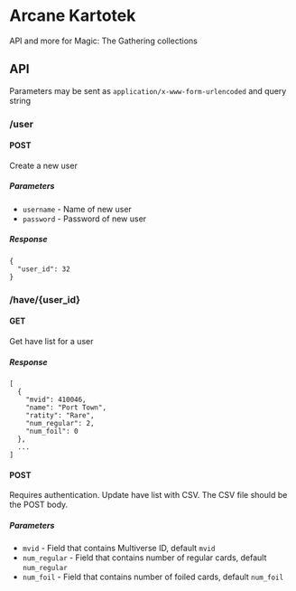 # Arcane Kartotek

API and more for Magic: The Gathering collections

## API
Parameters may be sent as `application/x-www-form-urlencoded` and query string
### /user
#### POST
Create a new user
##### Parameters
* `username` - Name of new user
* `password` - Password of new user
##### Response
```
{
  "user_id": 32
}
```

### /have/{user_id}
#### GET
Get have list for a user
##### Response
```
[
  {
    "mvid": 410046,
    "name": "Port Town",
    "ratity": "Rare",
    "num_regular": 2,
    "num_foil": 0
  },
  ...
]
```

#### POST
Requires authentication. Update have list with CSV. The CSV file should be the POST body.
##### Parameters
* `mvid` - Field that contains Multiverse ID, default `mvid`
* `num_regular` - Field that contains number of regular cards, default `num_regular`
* `num_foil` - Field that contains number of foiled cards, default `num_foil`
